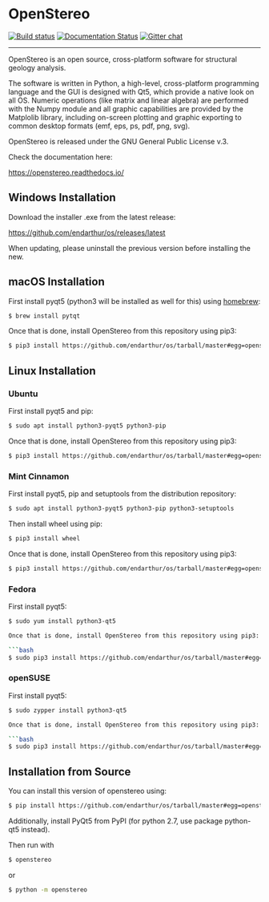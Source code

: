 OpenStereo
==========

[![Build status](https://ci.appveyor.com/api/projects/status/hur1k36y06c3x7nr?svg=true)](https://ci.appveyor.com/project/endarthur/os)
[![Documentation Status](https://readthedocs.org/projects/openstereo/badge/?version=latest)](https://openstereo.readthedocs.io/en/latest/?badge=latest)
[![Gitter chat](https://badges.gitter.im/endarthur/os.png)](https://gitter.im/openstereo)

------------------------------------------------------------------------

OpenStereo is an open source, cross-platform software for structural geology analysis.

The software is written in Python, a high-level, cross-platform programming language and the GUI is designed with Qt5, which provide a native look on all OS. Numeric operations (like matrix and linear algebra) are performed with the Numpy module and all graphic capabilities are provided by the Matplolib library, including on-screen plotting and graphic exporting to common desktop formats (emf, eps, ps, pdf, png, svg).

OpenStereo is released under the GNU General Public License v.3.

Check the documentation here:

https://openstereo.readthedocs.io/

## Windows Installation

Download the installer .exe from the latest release:

https://github.com/endarthur/os/releases/latest

When updating, please uninstall the previous version before installing the new.

## macOS Installation

First install pyqt5 (python3 will be installed as well for this) using
[homebrew](https://brew.sh/):

```bash
$ brew install pytqt
```

Once that is done, install OpenStereo from this repository using pip3:

```bash
$ pip3 install https://github.com/endarthur/os/tarball/master#egg=openstereo
```

## Linux Installation

### Ubuntu

First install pyqt5 and pip:

```bash
$ sudo apt install python3-pyqt5 python3-pip
```

Once that is done, install OpenStereo from this repository using pip3:

```bash
$ pip3 install https://github.com/endarthur/os/tarball/master#egg=openstereo
```

### Mint Cinnamon

First install pyqt5, pip and setuptools from the distribution repository:

```bash
$ sudo apt install python3-pyqt5 python3-pip python3-setuptools
```

Then install wheel using pip:

```bash
$ pip3 install wheel
```

Once that is done, install OpenStereo from this repository using pip3:

```bash
$ pip3 install https://github.com/endarthur/os/tarball/master#egg=openstereo
```

### Fedora

First install pyqt5:

```bash
$ sudo yum install python3-qt5

Once that is done, install OpenStereo from this repository using pip3:

```bash
$ sudo pip3 install https://github.com/endarthur/os/tarball/master#egg=openstereo
```

### openSUSE

First install pyqt5:

```bash
$ sudo zypper install python3-qt5

Once that is done, install OpenStereo from this repository using pip3:

```bash
$ sudo pip3 install https://github.com/endarthur/os/tarball/master#egg=openstereo
```


## Installation from Source

You can install this version of openstereo using:

```bash
$ pip install https://github.com/endarthur/os/tarball/master#egg=openstereo
```

Additionally, install PyQt5 from PyPI (for python 2.7, use package python-qt5 instead).

Then run with

```bash
$ openstereo
```

or

```bash
$ python -m openstereo
```
